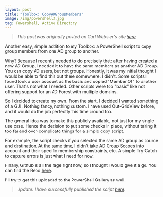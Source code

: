 ```yaml
---
layout: post
title: "Toolbox: CopyADGroupMembers"
image: /img/powershell3.jpg
tag: Powershell, Active Directory
---
```

> *This post was originally posted on Carl Webster's site [here](https://carlwebster.com/bart-jacobss-toolbox-copyadgroupmembers/)*

Another easy, simple addition to my Toolbox: a PowerShell script to copy group members from one AD group to another.

Why? Because I recently needed to do precisely that: after having created a new AD Group, I needed it to have the same members as another AD Group. You can copy AD users, but not groups. Honestly, it was my initial thought I would be able to find this out there somewhere. I didn't. Some scripts I found took a user account as the basis and copied "Member Of" to another user. That's not what I needed. Other scripts were too "basic" like not offering support for an AD Forest with multiple domains.

So I decided to create my own. From the start, I decided I wanted something of a GUI. Nothing fancy, nothing custom. I have used Out-GridView before, and it would do the job perfectly this time around too.

The general idea was to make this publicly available, not just for my single use case. Hence the decision to put some checks in place, without taking it too far and over-complicate things for a simple copy script.

For example, the script checks if you selected the same AD group as source and destination. At the same time, I didn't take AD Group Scopes into account and their specific membership constraints, etc. A simple Try-Catch to capture errors is just what I need for now.

Finally, Github is all the rage right now, so I thought I would give it a go.
You can find the Repo [here](https://github.com/Cloudsparkle/CopyADGroupMembers).

I'll try to get this uploaded to the PowerShell Gallery as well.
> *Update: I have successfully published the script [here](https://www.powershellgallery.com/packages/CopyADGroupMembers/1.0).*
